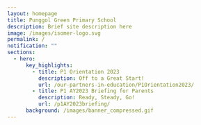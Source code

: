 ```yaml
---
layout: homepage
title: Punggol Green Primary School
description: Brief site description here
image: /images/isomer-logo.svg
permalink: /
notification: ""
sections:
  - hero:
      key_highlights:
        - title: P1 Orientation 2023
          description: Off to a Great Start!
          url: /our-partners-in-education/P1Orientation2023/
        - title: P1 AY2023 Briefing for Parents
          description: Ready, Steady, Go!
          url: /p1AY2023briefing/
      background: /images/banner_compressed.gif
---
```

